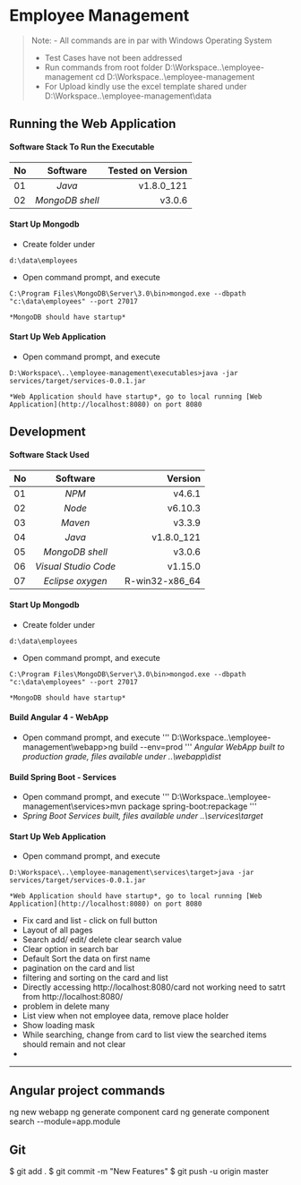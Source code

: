 Employee Management
===================
> Note:  - All commands are in par with Windows Operating System
>    + Test Cases have not been addressed
>    + Run commands from root folder D:\Workspace\..\employee-management
>      cd D:\Workspace\..\employee-management
>    + For Upload kindly use the excel template shared under D:\Workspace\..\employee-management\data

##  Running the Web Application
####  Software Stack To Run the Executable
| No | Software                 | Tested on Version |
| -- |:------------------------:| -----------------:|
| 01 | *Java*                   | v1.8.0_121        |
| 02 | *MongoDB shell*          | v3.0.6            |

####  Start Up Mongodb
- Create folder under
```
d:\data\employees
```
- Open command prompt, and execute
```
C:\Program Files\MongoDB\Server\3.0\bin>mongod.exe --dbpath "c:\data\employees" --port 27017
```
```
*MongoDB should have startup*
```

####  Start Up Web Application
- Open command prompt, and execute
```
D:\Workspace\..\employee-management\executables>java -jar services/target/services-0.0.1.jar
```
```
*Web Application should have startup*, go to local running [Web Application](http://localhost:8080) on port 8080
```

##  Development
####  Software Stack Used
| No | Software                 | Version          |
| -- |:------------------------:| ----------------:|
| 01 | *NPM*                    | v4.6.1           |
| 02 | *Node*                   | v6.10.3          |
| 03 | *Maven*                  | v3.3.9           |
| 04 | *Java*                   | v1.8.0_121       |
| 05 | *MongoDB shell*          | v3.0.6           |
| 06 | *Visual Studio Code*     | v1.15.0          |
| 07 | *Eclipse oxygen*         | R-win32-x86_64   |

####  Start Up Mongodb
- Create folder under
```
d:\data\employees
```
- Open command prompt, and execute
```
C:\Program Files\MongoDB\Server\3.0\bin>mongod.exe --dbpath "c:\data\employees" --port 27017
```
```
*MongoDB should have startup*
```

####  Build Angular 4 - WebApp
- Open command prompt, and execute
'''
D:\Workspace\..\employee-management\webapp>ng build --env=prod
'''
*Angular WebApp built to production grade, files available under ..\webapp\dist*
  
####  Build Spring Boot - Services
- Open command prompt, and execute
'''
D:\Workspace\..\employee-management\services>mvn package spring-boot:repackage
'''
- *Spring Boot Services built, files available under ..\services\target*

####  Start Up Web Application
- Open command prompt, and execute
```
D:\Workspace\..\employee-management\services\target>java -jar services/target/services-0.0.1.jar
```
```
*Web Application should have startup*, go to local running [Web Application](http://localhost:8080) on port 8080
```



        
  
- Fix card and list - click on full button
- Layout of all pages
- Search add/ edit/ delete clear search value
- Clear option in search bar
- Default Sort the data on first name
- pagination on the card and list
- filtering and sorting on the card and list
- Directly accessing http://localhost:8080/card not working need to satrt from http://localhost:8080/
- problem in delete many
- List view when not employee data, remove place holder
- Show loading mask
- While searching, change from card to list view the searched items should remain and not clear
- 
  
  
  ------------------------------
  
  ## Angular project commands
  ng new webapp
  ng generate component card
  ng generate component search --module=app.module
  
  ## 
  
  ## Git
  $ git add .
  $ git commit -m "New Features"
  $ git push -u origin master